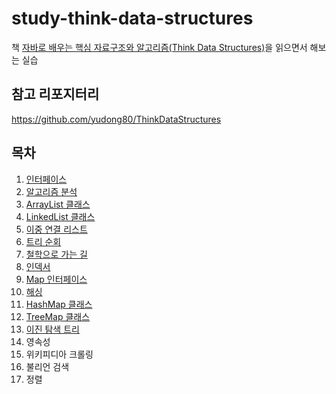 # study-think-data-structures
책 [자바로 배우는 핵심 자료구조와 알고리즘(Think Data Structures)](https://ridibooks.com/v2/Detail?id=443000601)을 읽으면서 해보는 실습

## 참고 리포지터리
https://github.com/yudong80/ThinkDataStructures

## 목차
1. [인터페이스](docs/01-interface.md)
2. [알고리즘 분석](docs/02-analysis.md)
3. [ArrayList 클래스](docs/03-array_list.md)
4. [LinkedList 클래스](docs/04-linked_list.md)
5. [이중 연결 리스트](docs/05-doubly-linked-list.md)
6. [트리 순회](docs/06-tree-traversal.md)
7. [철학으로 가는 길](docs/07-getting-to-philosophy.md)
8. [인덱서](docs/08-indexer.md)
9. [Map 인터페이스](docs/09-interface_map.md)
10. [해싱](docs/10-hashing.md)
11. [HashMap 클래스](docs/11-class_hash_map.md)
12. [TreeMap 클래스](docs/12-class_tree_map.md)
13. [이진 탐색 트리](docs/13-binary_search_tree.md)
14. 영속성
15. 위키피디아 크롤링
16. 불리언 검색
17. 정렬